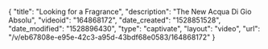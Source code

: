 {
    "title": "Looking for a Fragrance",
    "description": "The New Acqua Di Gio Absolu",
    "videoid": "164868172",
    "date_created": "1528851528",
    "date_modified": "1528896430",
    "type": "captivate",
    "layout": "video",
    "url": "\/v\/eb67808e-e95e-42c3-a95d-43bdf68e0583\/164868172"
}